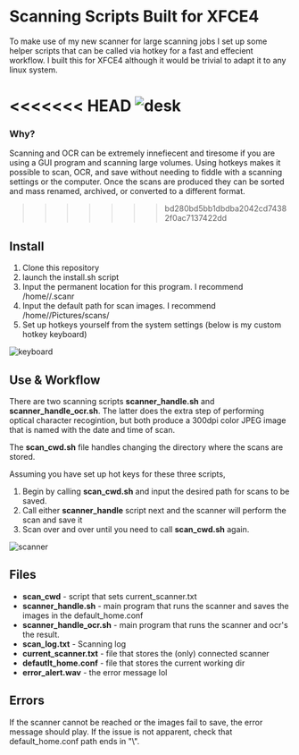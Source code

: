 # Scanning Scripts Built for XFCE4

To make use of my new scanner for large scanning jobs I set up some helper scripts that can be called via hotkey for a fast and effecient workflow. I built this for XFCE4 although it would be trivial to adapt it to any linux system.

<<<<<<< HEAD
![desk](/home/julio/.scanr/imgs/Des-1.jpg  "Deslk_image")
=======
### Why?

Scanning and OCR can be extremely innefiecent and tiresome if you are using a GUI program and scanning large volumes. Using hotkeys makes it possible to scan, OCR, and save without needing to fiddle with a scanning settings or the computer. Once the scans are produced they can be sorted and mass renamed, archived, or converted to a different format.
>>>>>>> bd280bd5bb1dbdba2042cd74382f0ac7137422dd

## Install

1. Clone this repository
2. launch the install.sh script
3. Input the permanent location for this program. I recommend /home/<usr>/.scanr
4. Input the default path for scan images. I recommend /home/<usr>/Pictures/scans/
5. Set up hotkeys yourself from the system settings (below is my custom hotkey keyboard)

![keyboard](/home/julio/.scanr/imgs/Keyboard_2.jpg  "Keyboard")

## Use & Workflow

There are two scanning scripts **scanner_handle.sh** and **scanner_handle_ocr.sh**. The latter does the extra step of performing optical character recogintion, but both produce a 300dpi color JPEG image that is named with the date and time of scan. 

The **scan_cwd.sh** file handles changing the directory where the scans are stored.

Assuming you have set up hot keys for these three scripts,

1. Begin by calling **scan_cwd.sh** and input the desired path for scans to be saved.
2. Call either **scanner_handle** script next and the scanner will perform the scan and save it
3. Scan over and over until you need to call **scan_cwd.sh** again.

![scanner](/home/julio/.scanr/imgs/Scanner.jpg  "Scanner_with_keyboard")

## Files

* **scan_cwd** - script that sets current_scanner.txt
* **scanner_handle.sh** - main program that runs the scanner and saves the images in the default_home.conf
* **scanner_handle_ocr.sh** - main program that runs the scanner and ocr's the result.
* **scan_log.txt** - Scanning log
* **current_scanner.txt** - file that stores the (only) connected scanner
* **defautlt_home.conf** - file that stores the current working dir
* **error_alert.wav** - the error message lol

## Errors

If the scanner cannot be reached or the images fail to save, the error message should play. If the issue is not apparent, check that default_home.conf path ends in "\\".
